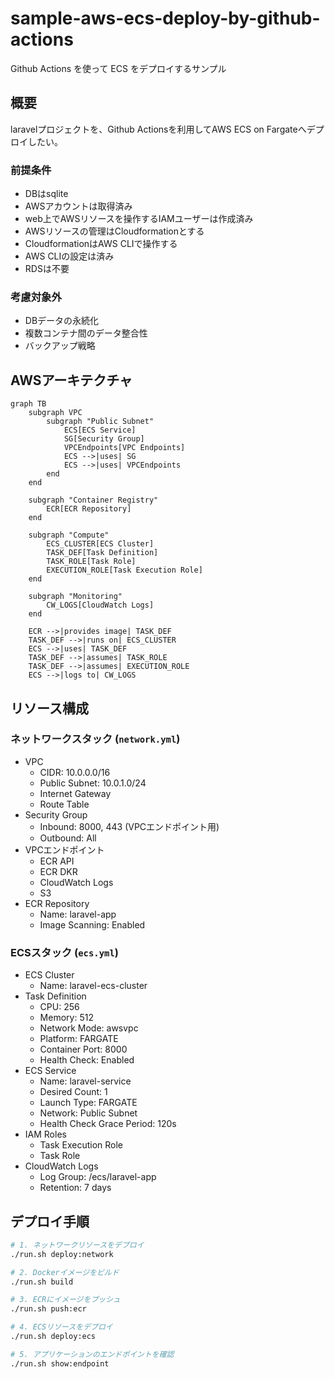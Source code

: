 # sample-aws-ecs-deploy-by-github-actions
Github Actions を使って ECS をデプロイするサンプル

## 概要
laravelプロジェクトを、Github Actionsを利用してAWS ECS on Fargateへデプロイしたい。

### 前提条件
- DBはsqlite
- AWSアカウントは取得済み
- web上でAWSリソースを操作するIAMユーザーは作成済み
- AWSリソースの管理はCloudformationとする
- CloudformationはAWS CLIで操作する
- AWS CLIの設定は済み
- RDSは不要

### 考慮対象外
- DBデータの永続化
- 複数コンテナ間のデータ整合性
- バックアップ戦略

## AWSアーキテクチャ

```mermaid
graph TB
    subgraph VPC
        subgraph "Public Subnet"
            ECS[ECS Service]
            SG[Security Group]
            VPCEndpoints[VPC Endpoints]
            ECS -->|uses| SG
            ECS -->|uses| VPCEndpoints
        end
    end

    subgraph "Container Registry"
        ECR[ECR Repository]
    end

    subgraph "Compute"
        ECS_CLUSTER[ECS Cluster]
        TASK_DEF[Task Definition]
        TASK_ROLE[Task Role]
        EXECUTION_ROLE[Task Execution Role]
    end

    subgraph "Monitoring"
        CW_LOGS[CloudWatch Logs]
    end

    ECR -->|provides image| TASK_DEF
    TASK_DEF -->|runs on| ECS_CLUSTER
    ECS -->|uses| TASK_DEF
    TASK_DEF -->|assumes| TASK_ROLE
    TASK_DEF -->|assumes| EXECUTION_ROLE
    ECS -->|logs to| CW_LOGS
```

## リソース構成

### ネットワークスタック (`network.yml`)
- VPC
  - CIDR: 10.0.0.0/16
  - Public Subnet: 10.0.1.0/24
  - Internet Gateway
  - Route Table
- Security Group
  - Inbound: 8000, 443 (VPCエンドポイント用)
  - Outbound: All
- VPCエンドポイント
  - ECR API
  - ECR DKR
  - CloudWatch Logs
  - S3
- ECR Repository
  - Name: laravel-app
  - Image Scanning: Enabled

### ECSスタック (`ecs.yml`)
- ECS Cluster
  - Name: laravel-ecs-cluster
- Task Definition
  - CPU: 256
  - Memory: 512
  - Network Mode: awsvpc
  - Platform: FARGATE
  - Container Port: 8000
  - Health Check: Enabled
- ECS Service
  - Name: laravel-service
  - Desired Count: 1
  - Launch Type: FARGATE
  - Network: Public Subnet
  - Health Check Grace Period: 120s
- IAM Roles
  - Task Execution Role
  - Task Role
- CloudWatch Logs
  - Log Group: /ecs/laravel-app
  - Retention: 7 days

## デプロイ手順

```bash
# 1. ネットワークリソースをデプロイ
./run.sh deploy:network

# 2. Dockerイメージをビルド
./run.sh build

# 3. ECRにイメージをプッシュ
./run.sh push:ecr

# 4. ECSリソースをデプロイ
./run.sh deploy:ecs

# 5. アプリケーションのエンドポイントを確認
./run.sh show:endpoint
```